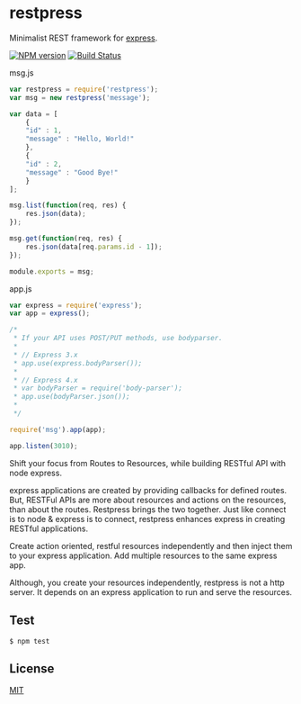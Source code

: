 restpress
=========
Minimalist REST framework for [express](http://expressjs.com/).

  [![NPM version](https://img.shields.io/npm/v/restpress.svg?style=flat)](https://www.npmjs.org/package/restpress)
  [![Build Status](https://img.shields.io/travis/palanik/restpress.svg?style=flat)](https://travis-ci.org/palanik/restpress)

msg.js
```js
var restpress = require('restpress');
var msg = new restpress('message');

var data = [
    {
	"id" : 1,
	"message" : "Hello, World!"
    },
    {
	"id" : 2,
	"message" : "Good Bye!"
    }
];

msg.list(function(req, res) {
	res.json(data);
});

msg.get(function(req, res) {
	res.json(data[req.params.id - 1]);
});

module.exports = msg;
```

app.js
```js
var express = require('express');
var app = express();

/*
 * If your API uses POST/PUT methods, use bodyparser.
 *
 * // Express 3.x
 * app.use(express.bodyParser());
 *
 * // Express 4.x
 * var bodyParser = require('body-parser');
 * app.use(bodyParser.json());
 *
 */

require('msg').app(app);

app.listen(3010);
```

Shift your focus from Routes to Resources, while building RESTful API with node express.

express applications are created by providing callbacks for defined routes.
But, RESTFul APIs are more about resources and actions on the resources, than about the routes. Restpress brings the two together. 
Just like connect is to node & express is to connect, restpress enhances express in creating RESTful applications.

Create action oriented, restful resources independently and then inject them to your express application.
Add multiple resources to the same express app.

Although, you create your resources independently, restpress is not a http server. It depends on an express application to run and serve the resources.

## Test

    $ npm test

## License

  [MIT](LICENSE)
